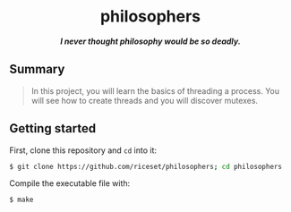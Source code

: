 <h1 align="center">
	philosophers
</h1>

<p align="center">
	<b><i>I never thought philosophy would be so deadly.</i></b><br>
</p>

## Summary
> In this project, you will learn the basics of threading a process.
> You will see how to create threads and you will discover mutexes.

## Getting started
First, clone this repository and `cd` into it:

```zsh
$ git clone https://github.com/riceset/philosophers; cd philosophers
```

Compile the executable file with:

```zsh
$ make
```
